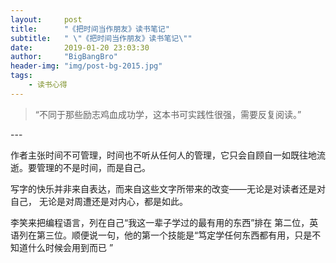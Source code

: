 ```yaml
---
layout:     post
title:      "《把时间当作朋友》读书笔记"
subtitle:   " \"《把时间当作朋友》读书笔记\""
date:       2019-01-20 23:03:30
author:     "BigBangBro"
header-img: "img/post-bg-2015.jpg"
tags:
    - 读书心得
---
```


> “不同于那些励志鸡血成功学，这本书可实践性很强，需要反复阅读。”


<p id = "build"></p>
---



作者主张时间不可管理，时间也不听从任何人的管理，它只会自顾自一如既往地流逝。要管理的不是时间，而是自己。

写字的快乐并⾮来⾃表达，⽽来⾃这些⽂字所带来的改变——⽆论是对读者还是对⾃⼰，
⽆论是对周遭还是对内⼼，都是如此。

李笑来把编程语言，列在自己“我这一辈子学过的最有用的东西”排在 第二位，英语列在第三位。顺便说一句，他的第一个技能是“笃定学任何东西都有用，只是不知道什么时候会用到而已 ”